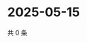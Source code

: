 # 2025-05-15

共 0 条

<!-- BEGIN ZHIHUVIDEO -->
<!-- 最后更新时间 Thu May 15 2025 00:13:57 GMT+0800 (China Standard Time) -->

<!-- END ZHIHUVIDEO -->
